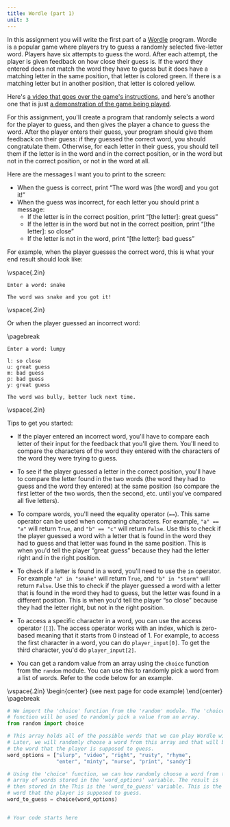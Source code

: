 ```yaml
---
title: Wordle (part 1)
unit: 3
---
```


In this assignment you will write the first part of a [Wordle](https://www.nytimes.com/games/wordle/index.html) program. Wordle is a popular game where players try to guess a randomly selected five-letter word. Players have six attempts to guess the word. After each attempt, the player is given feedback on how close their guess is. If the word they entered does not match the word they have to guess but it does have a matching letter in the same position, that letter is colored green. If there is a matching letter but in another position, that letter is colored yellow.

Here's [a video that goes over the game's instructions](https://www.youtube.com/watch?v=AQtMRBMw7NM), and here's another one that is just [a demonstration of the game being played](https://www.youtube.com/shorts/Pinnas5Vz4k).

For this assignment, you'll create a program that randomly selects a word for the player to guess, and then gives the player a chance to guess the word. After the player enters their guess, your program should give them feedback on their guess: if they guessed the correct word, you should congratulate them. Otherwise, for each letter in their guess, you should tell them if the letter is in the word and in the correct position, or in the word but not in the correct position, or not in the word at all.

Here are the messages I want you to print to the screen:

- When the guess is correct, print “The word was [the word] and you got it!”
- When the guess was incorrect, for each letter you should print a message:
	- If the letter is in the correct position, print “[the letter]\: great guess”
	- If the letter is in the word but not in the correct position, print “[the letter]\: so close”
	- If the letter is not in the word, print “[the letter]\: bad guess”

For example, when the player guesses the correct word, this is what your end result should look like:

\vspace{.2in}

```text
Enter a word: snake

The word was snake and you got it!
```

\vspace{.2in}

Or when the player guessed an incorrect word:

\pagebreak

```text
Enter a word: lumpy

l: so close
u: great guess
m: bad guess
p: bad guess
y: great guess

The word was bully, better luck next time.
```

\vspace{.2in}

Tips to get you started:

- If the player entered an incorrect word, you'll have to compare each letter of their input for the feedback that you'll give them. You'll need to compare the characters of the word they entered with the characters of the word they were trying to guess.

- To see if the player guessed a letter in the correct position, you'll have to compare the letter found in the two words (the word they had to guess and the word they entered) at the same position (so compare the first letter of the two words, then the second, etc. until you've compared all five letters).

- To compare words, you'll need the equality operator (`==`). This same operator can be used when comparing characters. For example, `"a" == "a"` will return `True`, and `"b" == "c"` will return `False`. Use this to check if the player guessed a word with a letter that is found in the word they had to guess and that letter was found in the same position. This is when you'd tell the player “great guess” because they had the letter right and in the right position.

- To check if a letter is found in a word, you'll need to use the `in` operator. For example `"a" in "snake"` will return `True`, and `"b" in "storm"` will return `False`. Use this to check if the player guessed a word with a letter that is found in the word they had to guess, but the letter was found in a different position. This is when you'd tell the player “so close” because they had the letter right, but not in the right position.

- To access a specific character in a word, you can use the access operator (`[]`). The access operator works with an index, which is zero-based meaning that it starts from 0 instead of 1. For example, to access the first character in a word, you can do `player_input[0]`. To get the third character, you'd do `player_input[2]`.

- You can get a random value from an array using the `choice` function from the `random` module. You can use this to randomly pick a word from a list of words. Refer to the code below for an example.

\vspace{.2in}
\begin{center}
(see next page for code example)
\end{center}
\pagebreak

```python
# We import the 'choice' function from the 'random' module. The 'choice'
# function will be used to randomly pick a value from an array.
from random import choice

# This array holds all of the possible words that we can play Wordle with.
# Later, we will randomly choose a word from this array and that will be
# the word that the player is supposed to guess.
word_options = ["slurp", "video", "right", "rusty", "rhyme",
                "enter", "minty", "nurse", "print", "sandy"]

# Using the 'choice' function, we can how randomly choose a word from the
# array of words stored in the 'word_options' variable. The result is
# then stored in the This is the 'word_to_guess' variable. This is the
# word that the player is supposed to guess.
word_to_guess = choice(word_options)


# Your code starts here
```
